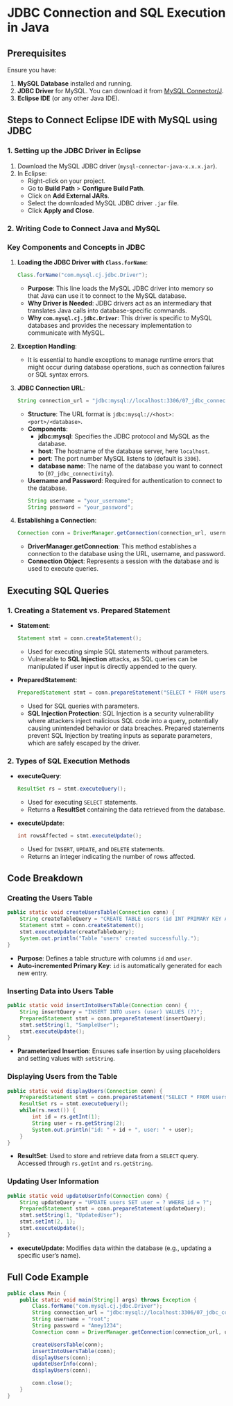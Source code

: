 # JDBC Connection and SQL Execution in Java


## Prerequisites

Ensure you have:
1. **MySQL Database** installed and running.
2. **JDBC Driver** for MySQL. You can download it from [MySQL Connector/J](https://dev.mysql.com/downloads/connector/j/).
3. **Eclipse IDE** (or any other Java IDE).

## Steps to Connect Eclipse IDE with MySQL using JDBC

### 1. Setting up the JDBC Driver in Eclipse
1. Download the MySQL JDBC driver (`mysql-connector-java-x.x.x.jar`).
2. In Eclipse:
   - Right-click on your project.
   - Go to **Build Path** > **Configure Build Path**.
   - Click on **Add External JARs**.
   - Select the downloaded MySQL JDBC driver `.jar` file.
   - Click **Apply and Close**.

### 2. Writing Code to Connect Java and MySQL

### Key Components and Concepts in JDBC

1. **Loading the JDBC Driver with `Class.forName`**: 
   ```java
   Class.forName("com.mysql.cj.jdbc.Driver");
   ```
   - **Purpose**: This line loads the MySQL JDBC driver into memory so that Java can use it to connect to the MySQL database.
   - **Why Driver is Needed**: JDBC drivers act as an intermediary that translates Java calls into database-specific commands.
   - **Why `com.mysql.cj.jdbc.Driver`**: This driver is specific to MySQL databases and provides the necessary implementation to communicate with MySQL.

2. **Exception Handling**:
   - It is essential to handle exceptions to manage runtime errors that might occur during database operations, such as connection failures or SQL syntax errors.

3. **JDBC Connection URL**:
   ```java
   String connection_url = "jdbc:mysql://localhost:3306/07_jdbc_connectivity";
   ```
   - **Structure**: The URL format is `jdbc:mysql://<host>:<port>/<database>`.
   - **Components**:
     - **jdbc:mysql**: Specifies the JDBC protocol and MySQL as the database.
     - **host**: The hostname of the database server, here `localhost`.
     - **port**: The port number MySQL listens to (default is `3306`).
     - **database name**: The name of the database you want to connect to (`07_jdbc_connectivity`).
   - **Username and Password**: Required for authentication to connect to the database.
     ```java
     String username = "your_username";
     String password = "your_password";
     ```

4. **Establishing a Connection**:
   ```java
   Connection conn = DriverManager.getConnection(connection_url, username, password);
   ```
   - **DriverManager.getConnection**: This method establishes a connection to the database using the URL, username, and password.
   - **Connection Object**: Represents a session with the database and is used to execute queries.

## Executing SQL Queries

### 1. Creating a Statement vs. Prepared Statement

- **Statement**:
  ```java
  Statement stmt = conn.createStatement();
  ```
  - Used for executing simple SQL statements without parameters.
  - Vulnerable to **SQL Injection** attacks, as SQL queries can be manipulated if user input is directly appended to the query.

- **PreparedStatement**:
  ```java
  PreparedStatement stmt = conn.prepareStatement("SELECT * FROM users WHERE id = ?");
  ```
  - Used for SQL queries with parameters.
  - **SQL Injection Protection**: SQL Injection is a security vulnerability where attackers inject malicious SQL code into a query, potentially causing unintended behavior or data breaches. Prepared statements prevent SQL Injection by treating inputs as separate parameters, which are safely escaped by the driver.

### 2. Types of SQL Execution Methods

- **executeQuery**:
  ```java
  ResultSet rs = stmt.executeQuery();
  ```
  - Used for executing `SELECT` statements.
  - Returns a **ResultSet** containing the data retrieved from the database.

- **executeUpdate**:
  ```java
  int rowsAffected = stmt.executeUpdate();
  ```
  - Used for `INSERT`, `UPDATE`, and `DELETE` statements.
  - Returns an integer indicating the number of rows affected.

## Code Breakdown

### Creating the Users Table
```java
public static void createUsersTable(Connection conn) {
    String createTableQuery = "CREATE TABLE users (id INT PRIMARY KEY AUTO_INCREMENT, user VARCHAR(50) NOT NULL)";
    Statement stmt = conn.createStatement();
    stmt.executeUpdate(createTableQuery);
    System.out.println("Table 'users' created successfully.");
}
```
- **Purpose**: Defines a table structure with columns `id` and `user`.
- **Auto-incremented Primary Key**: `id` is automatically generated for each new entry.

### Inserting Data into Users Table
```java
public static void insertIntoUsersTable(Connection conn) {
    String insertQuery = "INSERT INTO users (user) VALUES (?)";
    PreparedStatement stmt = conn.prepareStatement(insertQuery);
    stmt.setString(1, "SampleUser");
    stmt.executeUpdate();
}
```
- **Parameterized Insertion**: Ensures safe insertion by using placeholders and setting values with `setString`.

### Displaying Users from the Table
```java
public static void displayUsers(Connection conn) {
    PreparedStatement stmt = conn.prepareStatement("SELECT * FROM users");
    ResultSet rs = stmt.executeQuery();
    while(rs.next()) {
        int id = rs.getInt(1);
        String user = rs.getString(2);
        System.out.println("id: " + id + ", user: " + user);
    }
}
```
- **ResultSet**: Used to store and retrieve data from a `SELECT` query. Accessed through `rs.getInt` and `rs.getString`.

### Updating User Information
```java
public static void updateUserInfo(Connection conn) {
    String updateQuery = "UPDATE users SET user = ? WHERE id = ?";
    PreparedStatement stmt = conn.prepareStatement(updateQuery);
    stmt.setString(1, "UpdatedUser");
    stmt.setInt(2, 1);
    stmt.executeUpdate();
}
```
- **executeUpdate**: Modifies data within the database (e.g., updating a specific user’s name).

## Full Code Example

```java
public class Main {
    public static void main(String[] args) throws Exception {
        Class.forName("com.mysql.cj.jdbc.Driver");
        String connection_url = "jdbc:mysql://localhost:3306/07_jdbc_connectivity";
        String username = "root";
        String password = "Amey1234";
        Connection conn = DriverManager.getConnection(connection_url, username, password);

        createUsersTable(conn);
        insertIntoUsersTable(conn);
        displayUsers(conn);
        updateUserInfo(conn);
        displayUsers(conn);

        conn.close();
    }
}
```
